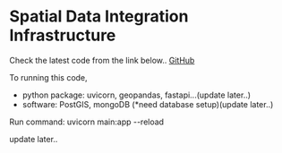 # Spatial Data Integration Infrastructure 

Check the latest code from the link below\.\.
[GitHub](https://github.com/kamekoko/GIS-app)

To running this code, 
- python package: uvicorn, geopandas, fastapi...(update later\.\.)
- software: PostGIS, mongoDB (\*need database setup)(update later\.\.)

Run command: uvicorn main:app --reload

update later\.\. 
